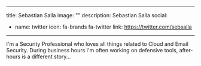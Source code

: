 
---
title: Sebastian Salla
image: ""
description: Sebastian Salla
social:

  - name: twitter
    icon: fa-brands fa-twitter
    link: https://twitter.com/sebsalla

---

I'm a Security Professional who loves all things related to Cloud and Email Security. During business hours I'm often working on defensive tools, after-hours is a different story…